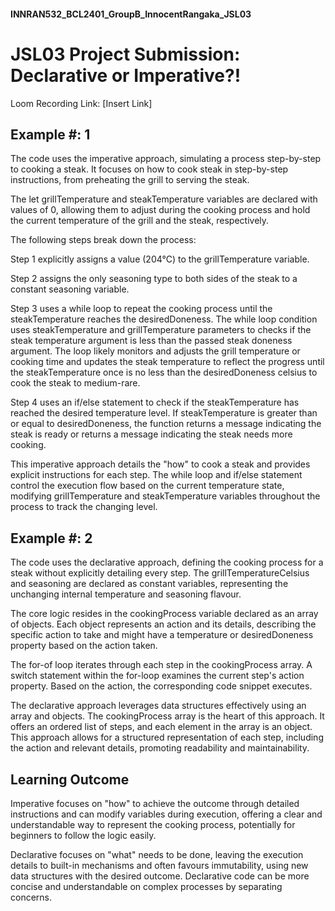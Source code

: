#### INNRAN532_BCL2401_GroupB_InnocentRangaka_JSL03

# JSL03 Project Submission: Declarative or Imperative?!

Loom Recording Link: [Insert Link]

## Example #: 1

The code uses the imperative approach, simulating a process step-by-step to cooking a steak. It focuses on how to cook steak in step-by-step instructions, from preheating the grill to serving the steak.

The let grillTemperature and steakTemperature variables are declared with values of 0, allowing them to adjust during the cooking process and hold the current temperature of the grill and the steak, respectively.

The following steps break down the process:

Step 1 explicitly assigns a value (204°C) to the grillTemperature variable. 

Step 2 assigns the only seasoning type to both sides of the steak to a constant seasoning variable. 

Step 3 uses a while loop to repeat the cooking process until the steakTemperature reaches the desiredDoneness. The while loop condition uses steakTemperature and grillTemperature parameters to checks if the steak temperature argument is less than the passed steak doneness argument. The loop likely monitors and adjusts the grill temperature or cooking time and updates the steak temperature to reflect the progress until the steakTemperature once is no less than the desiredDoneness celsius to cook the steak to medium-rare.

Step 4 uses an if/else statement to check if the steakTemperature has reached the desired temperature level. If steakTemperature is greater than or equal to desiredDoneness, the function returns a message indicating the steak is ready or returns a message indicating the steak needs more cooking.

This imperative approach details the "how" to cook a steak and provides explicit instructions for each step. The while loop and if/else statement control the execution flow based on the current temperature state, modifying grillTemperature and steakTemperature variables throughout the process to track the changing level.


## Example #: 2

The code uses the declarative approach, defining the cooking process for a steak without explicitly detailing every step. The grillTemperatureCelsius and seasoning are declared as constant variables, representing the unchanging internal temperature and seasoning flavour.

The core logic resides in the cookingProcess variable declared as an array of objects. Each object represents an action and its details, describing the specific action to take and might have a temperature or desiredDoneness property based on the action taken.

The for-of loop iterates through each step in the cookingProcess array. A switch statement within the for-loop examines the current step's action property. Based on the action, the corresponding code snippet executes.

The declarative approach leverages data structures effectively using an array and objects. The cookingProcess array is the heart of this approach. It offers an ordered list of steps, and each element in the array is an object. This approach allows for a structured representation of each step, including the action and relevant details, promoting readability and maintainability.

## Learning Outcome

Imperative focuses on "how" to achieve the outcome through detailed instructions and can modify variables during execution, offering a clear and understandable way to represent the cooking process, potentially for beginners to follow the logic easily.

Declarative focuses on "what" needs to be done, leaving the execution details to built-in mechanisms and often favours immutability, using new data structures with the desired outcome. Declarative code can be more concise and understandable on complex processes by separating concerns.
